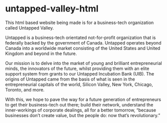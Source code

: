 # untapped-valley-html

This html based website being made is for a business-tech organization called Untapped Valley.

Untapped is a business-tech orientated not-for-profit organization that is federally backed by the government of Canada. Untapped operates beyond Canada into a worldwide market consisting of the United States and United Kingdom and beyond in the future. 

Our mission is to delve into the market of young and brilliant entrepreneurial minds, the innovators of the future, whilst providing them with an elite support system from grants to our Untapped Incubation Bank (UIB). The origins of Untapped came from the basis of what is seen in the entrepreneurial capitals of the world, Silicon Valley, New York, Chicago, Toronto, and more. 

With this, we hope to pave the way for a future generation of entrepreneurs to get their business-tech out there; build their network, understand the inner-workings of corporate dealings, all for a better tomorrow, “because businesses don’t create value, but the people do: now that’s revolutionary.” 
